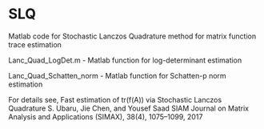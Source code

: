 # SLQ
Matlab code for Stochastic Lanczos Quadrature method for matrix function trace estimation


Lanc_Quad_LogDet.m - Matlab function for log-determinant estimation

Lanc_Quad_Schatten_norm - Matlab function for Schatten-p norm estimation


For details see, Fast estimation of tr(f(A)) via Stochastic Lanczos Quadrature
S. Ubaru, Jie Chen, and Yousef Saad
SIAM Journal on Matrix Analysis and Applications (SIMAX), 38(4), 1075–1099, 2017

